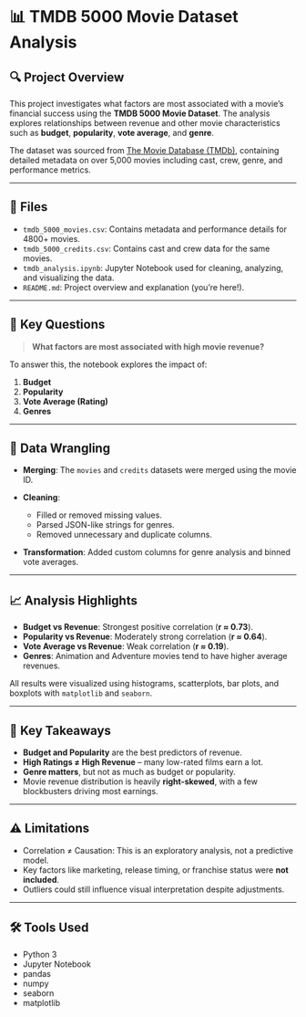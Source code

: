 
# 📊 TMDB 5000 Movie Dataset Analysis

## 🔍 Project Overview

This project investigates what factors are most associated with a movie’s financial success using the **TMDB 5000 Movie Dataset**. The analysis explores relationships between revenue and other movie characteristics such as **budget**, **popularity**, **vote average**, and **genre**.

The dataset was sourced from [The Movie Database (TMDb)](https://www.kaggle.com/datasets/tmdb/tmdb-movie-metadata), containing detailed metadata on over 5,000 movies including cast, crew, genre, and performance metrics.

---

## 📁 Files

* `tmdb_5000_movies.csv`: Contains metadata and performance details for 4800+ movies.
* `tmdb_5000_credits.csv`: Contains cast and crew data for the same movies.
* `tmdb_analysis.ipynb`: Jupyter Notebook used for cleaning, analyzing, and visualizing the data.
* `README.md`: Project overview and explanation (you’re here!).

---

## 🧠 Key Questions

> **What factors are most associated with high movie revenue?**

To answer this, the notebook explores the impact of:

1. **Budget**
2. **Popularity**
3. **Vote Average (Rating)**
4. **Genres**

---

## 🧹 Data Wrangling

* **Merging**: The `movies` and `credits` datasets were merged using the movie ID.
* **Cleaning**:

  * Filled or removed missing values.
  * Parsed JSON-like strings for genres.
  * Removed unnecessary and duplicate columns.
* **Transformation**: Added custom columns for genre analysis and binned vote averages.

---

## 📈 Analysis Highlights

* **Budget vs Revenue**: Strongest positive correlation (**r ≈ 0.73**).
* **Popularity vs Revenue**: Moderately strong correlation (**r ≈ 0.64**).
* **Vote Average vs Revenue**: Weak correlation (**r ≈ 0.19**).
* **Genres**: Animation and Adventure movies tend to have higher average revenues.

All results were visualized using histograms, scatterplots, bar plots, and boxplots with `matplotlib` and `seaborn`.

---

## 📌 Key Takeaways

* **Budget and Popularity** are the best predictors of revenue.
* **High Ratings ≠ High Revenue** – many low-rated films earn a lot.
* **Genre matters**, but not as much as budget or popularity.
* Movie revenue distribution is heavily **right-skewed**, with a few blockbusters driving most earnings.

---

## ⚠️ Limitations

* Correlation ≠ Causation: This is an exploratory analysis, not a predictive model.
* Key factors like marketing, release timing, or franchise status were **not included**.
* Outliers could still influence visual interpretation despite adjustments.

---

## 🛠️ Tools Used

* Python 3
* Jupyter Notebook
* pandas
* numpy
* seaborn
* matplotlib

